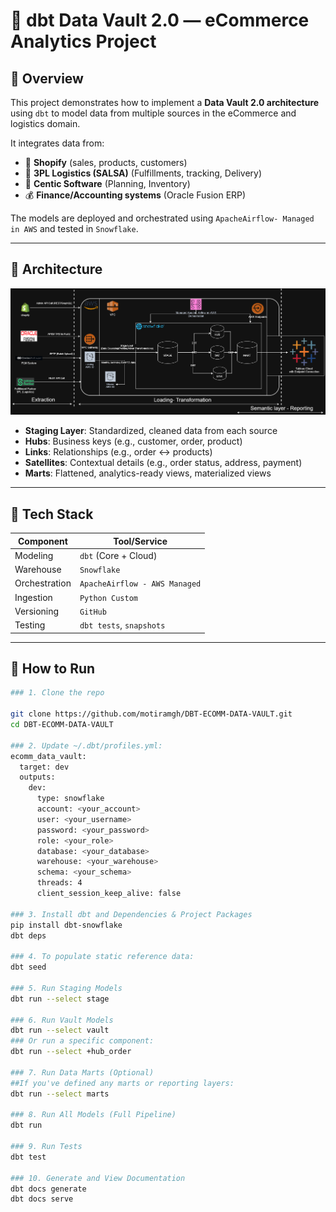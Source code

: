 # 🧱 dbt Data Vault 2.0 — eCommerce Analytics Project

## 🧭 Overview

This project demonstrates how to implement a **Data Vault 2.0 architecture** using `dbt` to model data from multiple sources in the eCommerce and logistics domain.

It integrates data from:
- 🛒 **Shopify** (sales, products, customers)
- 🚚 **3PL Logistics (SALSA)** (Fulfillments, tracking, Delivery)
- 🏢 **Centic Software** (Planning, Inventory)
- 💰 **Finance/Accounting systems** (Oracle Fusion ERP)

The models are deployed and orchestrated using `ApacheAirflow- Managed in AWS` and tested in `Snowflake`.

---

## 🧱 Architecture
![Architecture Diagram](Ecomm_Datavault.png)
- **Staging Layer**: Standardized, cleaned data from each source
- **Hubs**: Business keys (e.g., customer, order, product)
- **Links**: Relationships (e.g., order ↔ products)
- **Satellites**: Contextual details (e.g., order status, address, payment)
- **Marts**: Flattened, analytics-ready views, materialized views

---

## 🧰 Tech Stack

| Component     | Tool/Service                 |
|---------------|------------------------------|
| Modeling      | `dbt` (Core + Cloud)         |
| Warehouse     | `Snowflake`                  |
| Orchestration | `ApacheAirflow - AWS Managed`|
| Ingestion     | `Python Custom`              |
| Versioning    | `GitHub`                     |
| Testing       | `dbt tests`, `snapshots`     |

---

## 🚀 How to Run
````bash
### 1. Clone the repo

git clone https://github.com/motiramgh/DBT-ECOMM-DATA-VAULT.git
cd DBT-ECOMM-DATA-VAULT

### 2. Update ~/.dbt/profiles.yml:
ecomm_data_vault:
  target: dev
  outputs:
    dev:
      type: snowflake
      account: <your_account>
      user: <your_username>
      password: <your_password>
      role: <your_role>
      database: <your_database>
      warehouse: <your_warehouse>
      schema: <your_schema>
      threads: 4
      client_session_keep_alive: false

### 3. Install dbt and Dependencies & Project Packages
pip install dbt-snowflake
dbt deps

### 4. To populate static reference data:
dbt seed

### 5. Run Staging Models
dbt run --select stage

### 6. Run Vault Models
dbt run --select vault
### Or run a specific component:
dbt run --select +hub_order

### 7. Run Data Marts (Optional)
##If you've defined any marts or reporting layers:
dbt run --select marts

### 8. Run All Models (Full Pipeline)
dbt run

### 9. Run Tests
dbt test

### 10. Generate and View Documentation
dbt docs generate
dbt docs serve
